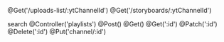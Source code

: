 @Get('/uploads-list/:ytChannelId')
@Get('/storyboards/:ytChannelId')

search
@Controller('playlists')
@Post()
@Get()
@Get(':id')
@Patch(':id')
@Delete(':id')
@Put('channel/:id')
